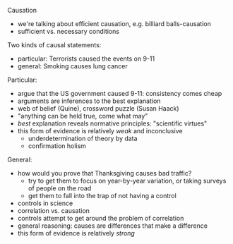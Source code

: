 Causation
* we're talking about efficient causation, e.g. billiard balls-causation
* sufficient vs. necessary conditions

Two kinds of causal statements:
* particular: Terrorists caused the events on 9-11
* general: Smoking causes lung cancer

Particular:
* argue that the US government caused 9-11: consistency comes cheap
* arguments are inferences to the best explanation
* web of belief (Quine), crossword puzzle (Susan Haack)
* "anything can be held true, come what may"
* *best* explanation reveals normative principles: "scientific virtues"
* this form of evidence is relatively *weak* and inconclusive
  * underdetermination of theory by data
  * confirmation holism

General:
* how would you prove that Thanksgiving causes bad traffic?
  * try to get them to focus on year-by-year variation, or taking surveys of
    people on the road
  * get them to fall into the trap of not having a control
* controls in science
* correlation vs. causation
* controls attempt to get around the problem of correlation
* general reasoning: causes are differences that make a difference
* this form of evidence is relatively *strong*

